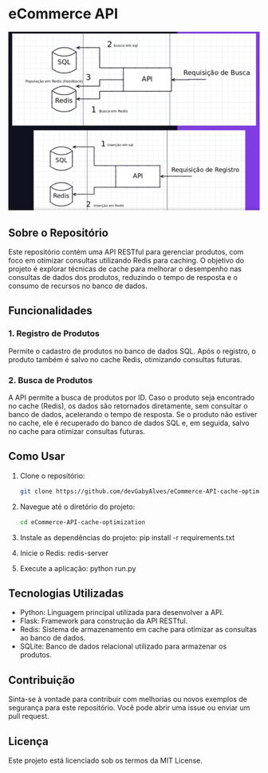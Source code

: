 # eCommerce API

![Arquitetura](./assets/eCommerce-API.png)

## Sobre o Repositório

Este repositório contém uma API RESTful para gerenciar produtos, com foco em otimizar consultas utilizando Redis para caching. O objetivo do projeto é explorar técnicas de cache para melhorar o desempenho nas consultas de dados dos produtos, reduzindo o tempo de resposta e o consumo de recursos no banco de dados.

## Funcionalidades

### 1. Registro de Produtos
Permite o cadastro de produtos no banco de dados SQL. Após o registro, o produto também é salvo no cache Redis, otimizando consultas futuras.

### 2. Busca de Produtos
A API permite a busca de produtos por ID. Caso o produto seja encontrado no cache (Redis), os dados são retornados diretamente, sem consultar o banco de dados, acelerando o tempo de resposta. Se o produto não estiver no cache, ele é recuperado do banco de dados SQL e, em seguida, salvo no cache para otimizar consultas futuras.

## Como Usar

1. Clone o repositório:
   ```bash
   git clone https://github.com/devGabyAlves/eCommerce-API-cache-optimization.git

2. Navegue até o diretório do projeto:
    ```bash
    cd eCommerce-API-cache-optimization

3. Instale as dependências do projeto:
    pip install -r requirements.txt

4. Inicie o Redis:
    redis-server

5. Execute a aplicação:
    python run.py

## Tecnologias Utilizadas

- Python: Linguagem principal utilizada para desenvolver a API.
- Flask: Framework para construção da API RESTful.
- Redis: Sistema de armazenamento em cache para otimizar as consultas ao banco de dados.
- SQLite: Banco de dados relacional utilizado para armazenar os produtos.

## Contribuição

Sinta-se à vontade para contribuir com melhorias ou novos exemplos de segurança para este repositório. Você pode abrir uma issue ou enviar um pull request.

## Licença

Este projeto está licenciado sob os termos da MIT License.